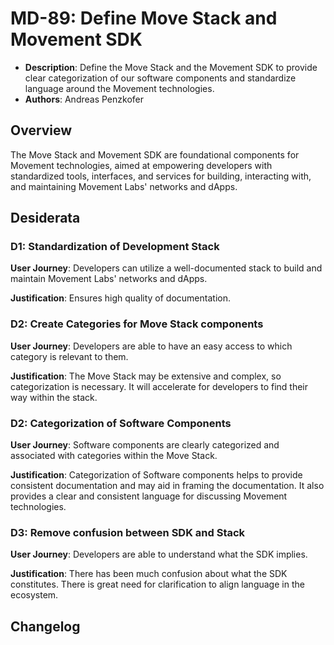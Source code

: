 # MD-89: Define Move Stack and Movement SDK

- **Description**: Define the Move Stack and the Movement SDK to provide clear categorization of our software components and standardize language around the Movement technologies.
- **Authors**: Andreas Penzkofer

## Overview

The Move Stack and Movement SDK are foundational components for Movement technologies, aimed at empowering developers with standardized tools, interfaces, and services for building, interacting with, and maintaining Movement Labs' networks and dApps.

## Desiderata

### D1: Standardization of Development Stack

**User Journey**: Developers can utilize a well-documented stack to build and maintain Movement Labs' networks and dApps.

**Justification**: Ensures high quality of documentation.

### D2: Create Categories for Move Stack components

**User Journey**: Developers are able to have an easy access to which category is relevant to them.

**Justification**: The Move Stack may be extensive and complex, so categorization is necessary. It will accelerate for developers to find their way within the stack.

### D2: Categorization of Software Components

**User Journey**: Software components are clearly categorized and associated with categories within the Move Stack.

**Justification**: Categorization of Software components helps to provide consistent documentation and may aid in framing the documentation. It also provides a clear and consistent language for discussing Movement technologies.

### D3: Remove confusion between SDK and Stack

**User Journey**: Developers are able to understand what the SDK implies.

**Justification**: There has been much confusion about what the SDK constitutes. There is great need for clarification to align language in the ecosystem.

## Changelog

